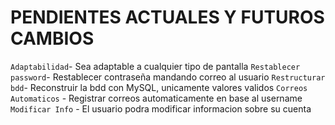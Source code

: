 # PENDIENTES ACTUALES Y FUTUROS CAMBIOS
`Adaptabilidad`- Sea adaptable a cualquier tipo de pantalla
`Restablecer password`- Restablecer contraseña mandando correo al usuario
`Restructurar bdd`- Reconstruir la bdd con MySQL, unicamente valores validos
`Correos Automaticos` - Registrar correos automaticamente en base al username
`Modificar Info` - El usuario podra modificar informacion sobre su cuenta